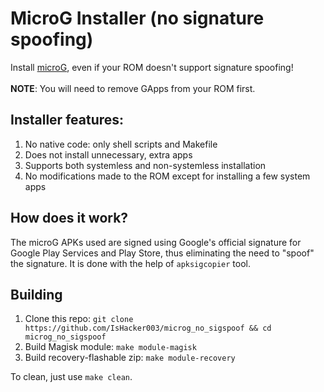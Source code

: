 # MicroG Installer (no signature spoofing)
Install [microG](https://microg.org), even if your ROM doesn't support signature spoofing!
<br><br>**NOTE**: You will need to remove GApps from your ROM first.
## Installer features:
1. No native code: only shell scripts and Makefile
2. Does not install unnecessary, extra apps
3. Supports both systemless and non-systemless installation
4. No modifications made to the ROM except for installing a few system apps
## How does it work?
The microG APKs used are signed using Google's official signature for Google Play Services and Play Store, thus eliminating the need to "spoof" the signature. It is done with the help of `apksigcopier` tool.
## Building
1. Clone this repo: ```git clone https://github.com/IsHacker003/microg_no_sigspoof && cd microg_no_sigspoof```
2. Build Magisk module: ```make module-magisk```
3. Build recovery-flashable zip: ```make module-recovery```

To clean, just use `make clean`.
